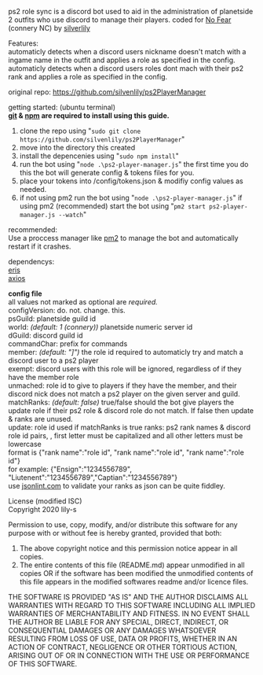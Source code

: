 ps2 role sync is a discord bot used to aid in the administration of planetside 2 outfits who use discord to manage their players.
coded for [No Fear](https://ps2.nofearoutfit.org/) (connery NC) by [silverlily](https://github.com/silvenlily/)

Features:  
automaticly detects when a discord users nickname doesn't match with a ingame name in the outfit and applies a role as specified in the config.  
automaticly detects when a discord users roles dont mach with their ps2 rank and applies a role as specified in the config.  


original repo: https://github.com/silvenlily/ps2PlayerManager

getting started: (ubuntu terminal)  
**[git](https://github.com/git-guides/install-git) & [npm](https://www.npmjs.com/get-npm) are required to install using this guide.**

1. clone the repo using "`sudo git clone https://github.com/silvenlily/ps2PlayerManager`"
2. move into the directory this created
3. install the depencenies using "`sudo npm install`"
4. run the bot using "`node .\ps2-player-manager.js`" the first time you do this the bot will generate config & tokens files for you.
5. place your tokens into /config/tokens.json & modifiy config values as needed.
6. if not using pm2 run the bot using "`node .\ps2-player-manager.js`" if using pm2 (recommended) start the bot using "`pm2 start ps2-player-manager.js --watch`"

recommended:  
Use a proccess manager like [pm2](https://pm2.keymetrics.io/docs/usage/quick-start/) to manage the bot and automatically restart if it crashes.

dependencys:  
[eris](https://www.npmjs.com/package/eris)  
[axios](https://www.npmjs.com/package/axios)

**config file**  
all values not marked as optional are _required._  
configVersion: do. not. change. this.  
psGuild: planetside guild id  
world: _(default: 1 (connery))_ planetside numeric server id  
dGuild: discord guild id  
commandChar: prefix for commands  
member: _(default: "]")_ the role id required to automaticly try and match a discord user to a ps2 player  
exempt: discord users with this role will be ignored, regardless of if they have the member role  
unmached: role id to give to players if they have the member, and their discord nick does not match a ps2 player on the given server and guild.  
matchRanks: _(default: false)_ true/false should the bot give players the update role if their ps2 role & discord role do not match. If false then update & ranks are unused.  
update: role id used if matchRanks is true
ranks: ps2 rank names & discord role id pairs, , first letter must be capitalized and all other letters must be lowercase  
format is {"rank name":"role id", "rank name":"role id", "rank name":"role id"}  
for example: {"Ensign":"1234556789", "Liutenent":"1234556789","Captian":"1234556789"}  
use [jsonlint.com](https://jsonlint.com/) to validate your ranks as json can be quite fiddley.

License (modified ISC)  
Copyright 2020 lily-s

Permission to use, copy, modify, and/or distribute this software for any purpose with or without fee is hereby granted, provided that both:

1. The above copyright notice and this permission notice appear in all copies.
2. The entire contents of this file (README.md) appear unmodified in all copies OR if the software has been modified the unmodified contents of this file appears in the modified softwares readme and/or licence files.

THE SOFTWARE IS PROVIDED "AS IS" AND THE AUTHOR DISCLAIMS ALL WARRANTIES WITH REGARD TO THIS SOFTWARE INCLUDING ALL IMPLIED WARRANTIES OF MERCHANTABILITY AND FITNESS. IN NO EVENT SHALL THE AUTHOR BE LIABLE FOR ANY SPECIAL, DIRECT, INDIRECT, OR CONSEQUENTIAL DAMAGES OR ANY DAMAGES WHATSOEVER RESULTING FROM LOSS OF USE, DATA OR PROFITS, WHETHER IN AN ACTION OF CONTRACT, NEGLIGENCE OR OTHER TORTIOUS ACTION, ARISING OUT OF OR IN CONNECTION WITH THE USE OR PERFORMANCE OF THIS SOFTWARE.
